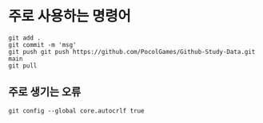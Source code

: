 # 주로 사용하는 명령어
```
git add .
git commit -m 'msg'
git push git push https://github.com/PocolGames/Github-Study-Data.git main
git pull
```

## 주로 생기는 오류
```
git config --global core.autocrlf true
```
